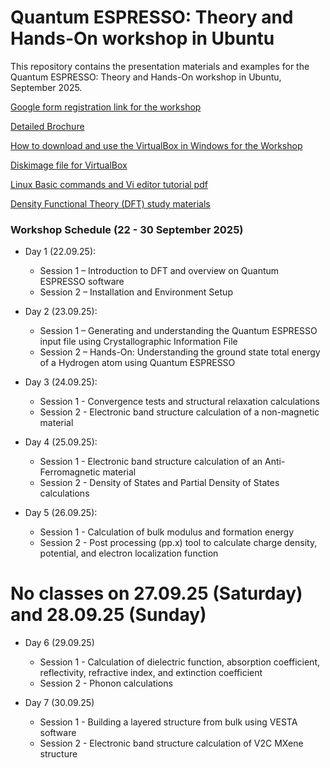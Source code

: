 # Quantum ESPRESSO: Theory and Hands-On workshop in Ubuntu
This repository contains the presentation materials and examples for the Quantum ESPRESSO: Theory and Hands-On workshop in Ubuntu, September 2025.

[Google form registration link for the workshop](https://docs.google.com/forms/d/e/1FAIpQLSc1PQqfTjqUjcoTcwTGaOynNFuzl7nsP3omJHTHCJo9tKQuTw/viewform?usp=header)

[Detailed Brochure](https://drive.google.com/file/d/1wMmwamAx4XjSY7dE9cWb0L-jZLjIl9yL/view?usp=drive_link)

[How to download and use the VirtualBox in Windows for the Workshop]()

[Diskimage file for VirtualBox](https://mega.nz/file/TpA1xCzJ#Br8XpHma2kKEbOckCPpMSEqHJl6e_srIGqxFlCBNbkY)

[Linux Basic commands and Vi editor tutorial pdf](https://drive.google.com/drive/folders/16ahRD4TEEhT6rrWYy3UPvN41A-5eHAY7?usp=sharing)

[Density Functional Theory (DFT) study materials](https://drive.google.com/drive/folders/1JuBLd0loCA0MSco1pVWgzpeckkTBrIB_?usp=drive_link)

### Workshop Schedule (22 - 30 September 2025)
- Day 1 (22.09.25):
  - Session 1 – Introduction to DFT and overview on Quantum ESPRESSO software
  - Session 2 – Installation and Environment Setup

- Day 2 (23.09.25):
  - Session 1 – Generating and understanding the Quantum ESPRESSO input file using Crystallographic Information File
  - Session 2 – Hands-On: Understanding the ground state total energy of a Hydrogen atom using Quantum ESPRESSO

- Day 3 (24.09.25):
  - Session 1 - Convergence tests and structural relaxation calculations
  - Session 2 - Electronic band structure calculation of a non-magnetic material

- Day 4 (25.09.25):
  - Session 1 - Electronic band structure calculation of an Anti-Ferromagnetic material
  - Session 2 - Density of States and Partial Density of States calculations
 
- Day 5 (26.09.25):
  - Session 1 - Calculation of bulk modulus and formation energy
  - Session 2 - Post processing (pp.x) tool to calculate charge density, potential, and electron localization function

# No classes on 27.09.25 (Saturday) and 28.09.25 (Sunday)
 
- Day 6 (29.09.25)
  - Session 1 -  Calculation of dielectric function, absorption coefficient, reflectivity, refractive index, and extinction coefficient
  - Session 2 - Phonon calculations
 
- Day 7 (30.09.25)
  - Session 1 - Building a layered structure from bulk using VESTA software
  - Session 2 - Electronic band structure calculation of V2C MXene structure
